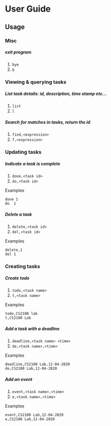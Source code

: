# User Guide

## Usage

### Misc

##### exit program
1. `bye`
2. `b`

### Viewing & querying tasks

##### List task details: id, description, time stamp etc...
1. `list`
2. `l`

##### Search for matches in tasks, return the id
1. `find,<expression>`
2. `f,<expression>`

### Updating tasks

##### Indicate a task is complete
1. `done,<task id>`
2. `do,<task id>`

Examples
```
done 1
do  1
```

##### Delete a task
1. `delete,<task id>`
2. `del,<task id>`

Examples
```
delete,1
del 1
```

### Creating tasks

##### Create todo
1. `todo,<task name>`
2. `t,<task name>`

Examples
```
todo,CS2100 lab
t,CS2100 Lab 
```

##### Add a task with a deadline
1. `deadline,<task name> <time>`
2. `de,<task name>,<time>`

Examples
```
deadline,CS2100 Lab,12-04-2020
de,CS2100 Lab,12-04-2020
```
 
##### Add an event
1. `event,<task name>,<time>`
2. `e,<task name>,<time>`

Examples
```
event,CS2100 Lab,12-04-2020
e,CS2100 Lab,12-04-2020
```
